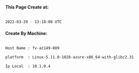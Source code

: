 
   
#### This Page Create at:

```bash

2022-03-20 - 13:18:08 UTC

```

#### Create By Machine:

```bash

Host Name : fv-az149-889

platform  : Linux-5.11.0-1028-azure-x86_64-with-glibc2.31

Ip Local  : 10.1.0.4

```

